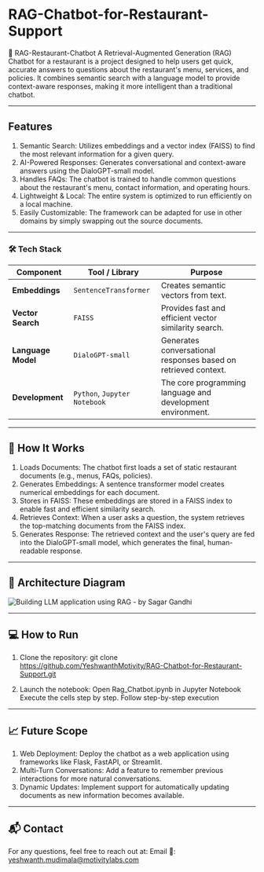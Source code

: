 # RAG-Chatbot-for-Restaurant-Support
🧠 RAG-Restaurant-Chatbot
A Retrieval-Augmented Generation (RAG) Chatbot for a restaurant is a project designed to help users get quick, accurate answers to questions about the restaurant's menu, services, and policies. It combines semantic search with a language model to provide context-aware responses, making it more intelligent than a traditional chatbot.

---

 ## Features
1. Semantic Search: Utilizes embeddings and a vector index (FAISS) to find the most relevant information for a given query.
2. AI-Powered Responses: Generates conversational and context-aware answers using the DialoGPT-small model.
3. Handles FAQs: The chatbot is trained to handle common questions about the restaurant's menu, contact information, and operating hours.
4. Lightweight & Local: The entire system is optimized to run efficiently on a local machine.
5. Easily Customizable: The framework can be adapted for use in other domains by simply swapping out the source documents.
     
---

### 🛠️ Tech Stack

| Component          |       Tool / Library         |                                 Purpose                        |
| ------------------ | ---------------------------- | -------------------------------------------------------------- |
| **Embeddings**     | `SentenceTransformer`        | Creates semantic vectors from text.                            |
| **Vector Search**  | `FAISS`                      | Provides fast and efficient vector similarity search.          |
| **Language Model** | `DialoGPT-small`             | Generates conversational responses based on retrieved context. |
| **Development**    | `Python`, `Jupyter Notebook` | The core programming language and development environment.     |

---

## 📄 How It Works
1. Loads Documents: The chatbot first loads a set of static restaurant documents (e.g., menus, FAQs, policies).
2. Generates Embeddings: A sentence transformer model creates numerical embeddings for each document.
3. Stores in FAISS: These embeddings are stored in a FAISS index to enable fast and efficient similarity search.
4. Retrieves Context: When a user asks a question, the system retrieves the top-matching documents from the FAISS index.
5. Generates Response: The retrieved context and the user's query are fed into the DialoGPT-small model, which generates the final, human-readable response.
   
---

## 📸 Architecture Diagram
![Building LLM application using RAG - by Sagar Gandhi](https://github.com/user-attachments/assets/ed66e623-e3d4-4d7f-8d90-971f29771dfe)

---

## 💻 How to Run
1. Clone the repository:
git clone https://github.com/YeshwanthMotivity/RAG-Chatbot-for-Restaurant-Support.git

2. Launch the notebook:
Open Rag_Chatbot.ipynb in Jupyter Notebook
Execute the cells step by step.
Follow step-by-step execution

---

## 📈 Future Scope
1. Web Deployment: Deploy the chatbot as a web application using frameworks like Flask, FastAPI, or Streamlit.
2. Multi-Turn Conversations: Add a feature to remember previous interactions for more natural conversations.
3. Dynamic Updates: Implement support for automatically updating documents as new information becomes available.

---

## 📬 Contact
For any questions, feel free to reach out at:
Email 📧: yeshwanth.mudimala@motivitylabs.com
